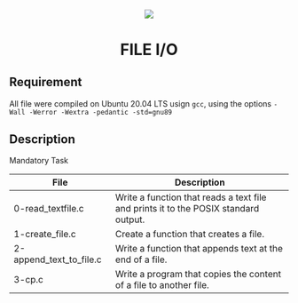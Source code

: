 <h4 align="center">
<div class="HeaderSticker">
<img src="https://media.giphy.com/media/3oz8xJEDwmg6WlaOFa/giphy.gif"/>
</div>
<h1 align="center"> FILE I/O </h1>
</h4>

## Requirement
All file were compiled on Ubuntu 20.04 LTS usign `gcc`, using the options `-Wall -Werror -Wextra -pedantic -std=gnu89`

## Description

Mandatory Task

| File                    | Description                                                                         |
|-------------------------|-------------------------------------------------------------------------------------|
| 0-read_textfile.c       | Write a function that reads a text file and prints it to the POSIX standard output. |
| 1-create_file.c         | Create a function that creates a file.                                              |
| 2-append_text_to_file.c | Write a function that appends text at the end of a file.                            |
| 3-cp.c                  | Write a program that copies the content of a file to another file.                  |
